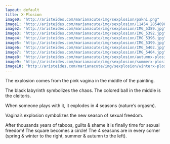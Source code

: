 ```yaml
---
layout: default
title: X-Plosion
image0: "http://aristeides.com/marianacute/img/sexplosion/pakni.png"
image1: "http://aristeides.com/marianacute/img/sexplosion/11454_285409854926536_566843175_n.jpg"
image2: "http://aristeides.com/marianacute/img/sexplosion/IMG_5389.jpg"
image3: "http://aristeides.com/marianacute/img/sexplosion/IMG_5392.jpg"
image4: "http://aristeides.com/marianacute/img/sexplosion/IMG_5396.jpg"
image5: "http://aristeides.com/marianacute/img/sexplosion/IMG_5399.jpg"
image6: "http://aristeides.com/marianacute/img/sexplosion/IMG_5402.jpg"
image7: "http://aristeides.com/marianacute/img/sexplosion/IMG_5404.jpg"
image8: "http://aristeides.com/marianacute/img/sexplosion/autumnx-plosion.jpg"
image9: "http://aristeides.com/marianacute/img/sexplosion/summerx-plosion.jpg"
image10: "http://aristeides.com/marianacute/img/sexplosion/winterx-plosion.jpg"
---
```


The explosion comes from the pink vagina in the middle of the painting.

The black labyrinth symbolizes the chaos.
The colored ball in the middle is the cleitoris.

When someone plays with it, it explodes in 4 seasons (nature’s orgasm).

Vagina’s explosion symbolizes the new season of sexual freedom.

After thousands years of taboos, guilts & shame it is finally time for sexual freedom!
The square becomes a circle!
The 4 seasons are in every corner (spring & winter to the right, summer & autumn to the left).